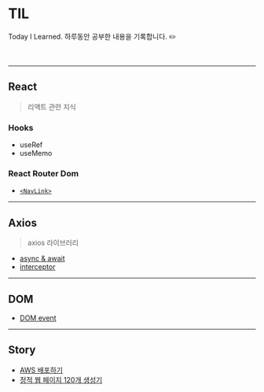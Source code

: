 # TIL
Today I Learned. 하루동안 공부한 내용을 기록합니다. ✏️

<br>


***
## React
> 리액트 관련 지식
>

### Hooks
- useRef
- useMemo
  
### React Router Dom
- [`<NavLink>`](https://github.com/llqqssttyy/TIL/blob/main/React/React%20Router%20Dom/NavLink.md)

***
## Axios
> axios 라이브러리
- [async & await](https://github.com/llqqssttyy/TIL/blob/main/Axios/Async-Await.md)
- [interceptor](https://github.com/llqqssttyy/TIL/blob/main/Axios/ResponseInterceptor.md)

*** 
## DOM
- [DOM event](https://github.com/llqqssttyy/TIL/blob/main/DOM/dom-event.md)

***
## Story
- [AWS 배포하기](https://github.com/llqqssttyy/TIL/blob/main/Story/Build.md)
- [정적 웹 페이지 120개 생성기](https://github.com/llqqssttyy/TIL/blob/main/Story/StaticPage.md)
